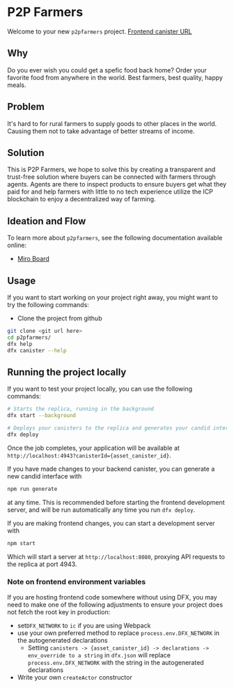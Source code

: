 # P2P Farmers

Welcome to your new `p2pfarmers` project. [Frontend canister URL](https://25prf-lqaaa-aaaak-ak7ea-cai.icp0.io/)

## Why

Do you ever wish you could get a spefic food back home? Order your favorite food from anywhere in the world. Best farmers, best quality, happy meals.

## Problem

It's hard to for rural farmers to supply goods to other places in the world. Causing them not to take advantage of better streams of income.

## Solution

This is P2P Farmers, we hope to solve this by creating a transparent and trust-free solution where buyers can be connected with farmers through agents. Agents are there to inspect products to ensure buyers get what they paid for and help farmers with little to no tech experience utilize the ICP blockchain to enjoy a decentralized way of farming.

## Ideation and Flow

To learn more about `p2pfarmers`, see the following documentation available online:

- [Miro Board](https://miro.com/app/board/uXjVKhbgzd8=/?share_link_id=15952402974)

## Usage

If you want to start working on your project right away, you might want to try the following commands:

- Clone the project from github

```bash
git clone <git url here>
cd p2pfarmers/
dfx help
dfx canister --help
```

## Running the project locally

If you want to test your project locally, you can use the following commands:

```bash
# Starts the replica, running in the background
dfx start --background

# Deploys your canisters to the replica and generates your candid interface
dfx deploy
```

Once the job completes, your application will be available at `http://localhost:4943?canisterId={asset_canister_id}`.

If you have made changes to your backend canister, you can generate a new candid interface with

```bash
npm run generate
```

at any time. This is recommended before starting the frontend development server, and will be run automatically any time you run `dfx deploy`.

If you are making frontend changes, you can start a development server with

```bash
npm start
```

Which will start a server at `http://localhost:8080`, proxying API requests to the replica at port 4943.

### Note on frontend environment variables

If you are hosting frontend code somewhere without using DFX, you may need to make one of the following adjustments to ensure your project does not fetch the root key in production:

- set`DFX_NETWORK` to `ic` if you are using Webpack
- use your own preferred method to replace `process.env.DFX_NETWORK` in the autogenerated declarations
  - Setting `canisters -> {asset_canister_id} -> declarations -> env_override to a string` in `dfx.json` will replace `process.env.DFX_NETWORK` with the string in the autogenerated declarations
- Write your own `createActor` constructor
